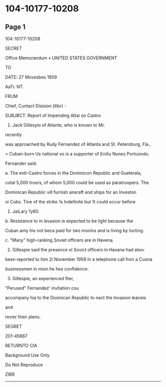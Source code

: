 # 104-10177-10208

## Page 1

104-10177-10208

SECRET

Office Memorandum • UNITED STATES GOVERNMENT

TO

DATE: 27 Movesbes 1959

AaTi: NT.

FRUM

Chief, Cuntact Disision (ilibr) -

SUBJBCT: Report of Impending Attai on Castro

1. Jack Gillesyio of Atlante, who is known to Mr.

recently

was approached by Rudy Fernandez of Atlanta and St. Petersburg, Fla.,

= Cuban-born Us national vo is a supporter of Eniliu Nunez Portuondo.

Fernander said:

a. The enti-Castro forces in the Dominicon Republic and Gueterala,

cotal 5,000 troors, of whom 5,000 could be used as paratroopers. The

Dominican Republic vill furnish aireraft end ships for an Investon

oi Cubs. Tine of the strike 1s Indefinite but 1t could occur before

1. JaiLary 1y60.

b. Resistance to in lavasion is expected to be light because the

Cuban amy his not beca paid for two monins and is living by locting.

c. "Many" high-ranking Soviet officers are in Havena.

2. Gillespie said the presence ol Sovict officers in Havana had also‹

been reported to him 2i November 1959 In a telephone call fron a Cuona

businessmen in mion he hes confidence:

3. Gillespie, an experienced flier,

"Perused" Fernandez' invitation cou

accompany hia to the Dosinican Republic to nect the Invasion leaceis

and

revier their plens.

SEGRET

201-45667

RETURNTO CIA

Background Use Only

Do Not Reproduce

ZIBR

---


